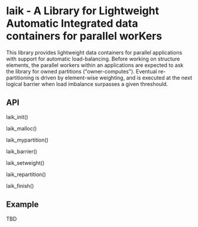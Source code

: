# laik - A Library for Lightweight Automatic Integrated data containers for parallel worKers

This library provides lightweight data containers for parallel applications with support
for automatic load-balancing. Before working on structure elements, the parallel workers
within an applications are expected to ask the library for owned partitions
("owner-computes"). Eventual re-partitioning is driven by element-wise weighting, and
is executed at the next logical barrier when load imbalance surpasses a given threshould.

## API

laik_init()

laik_malloc()

laik_mypartition()

laik_barrier()

laik_setweight()

laik_repartition()

laik_finish()


## Example

TBD

